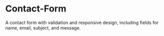 # Contact-Form
A contact form with validation and responsive design,
including fields for name, email, subject, and message.
